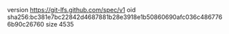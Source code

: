 version https://git-lfs.github.com/spec/v1
oid sha256:bc381e7bc22842d4687881b28e3918e1b50860690afc036c4867766b90c26760
size 4535
